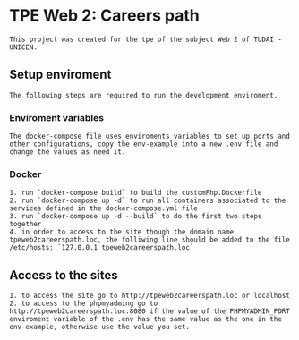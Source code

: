 # TPE Web 2: Careers path
    This project was created for the tpe of the subject Web 2 of TUDAI - UNICEN.

## Setup enviroment
    The following steps are required to run the development enviroment.
### Enviroment variables
    The docker-compose file uses enviroments variables to set up ports and other configurations, copy the env-example into a new .env file and change the values as need it.

### Docker
    1. run `docker-compose build` to build the customPhp.Dockerfile
    2. run `docker-compose up -d` to run all containers associated to the services defined in the docker-compose.yml file
    3. run `docker-compose up -d --build` to do the first two steps together
    4. in order to access to the site though the domain name tpeweb2careerspath.loc, the folliwing line should be added to the file /etc/hosts: `127.0.0.1 tpeweb2careerspath.loc`

## Access to the sites
    1. to access the site go to http://tpeweb2careerspath.loc or localhost
    2. to access to the phpmyadming go to  http://tpeweb2careerspath.loc:8080 if the value of the PHPMYADMIN_PORT enviroment variable of the .env has the same value as the one in the env-example, otherwise use the value you set.
